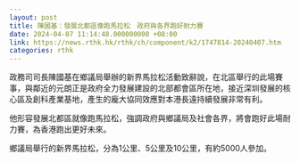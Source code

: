 ```yaml
---
layout: post
title: 陳國基：發展北都區像跑馬拉松　政府與各界跑好耐力賽
date: 2024-04-07 11:14:48.000000000 +08:00
link: https://news.rthk.hk/rthk/ch/component/k2/1747814-20240407.htm
categories: rthk
---
```


政務司司長陳國基在鄉議局舉辦的新界馬拉松活動致辭說，在北區舉行的此場賽事，與鄰近的元朗正是政府全力發展建設的北部都會區所在地，接近深圳發展的核心區及創科產業基地，產生的龐大協同效應對本港長遠持續發展非常有利。

他形容發展北都區就像跑馬拉松，強調政府與鄉議局及社會各界，將會跑好此場耐力賽，為香港跑出更好未來。

鄉議局舉行的新界馬拉松，分為1公里、5公里及10公里，有約5000人參加。
